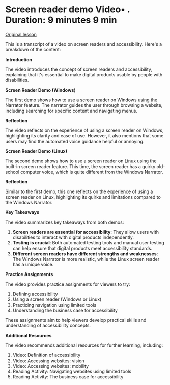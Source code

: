 # Screen reader demo Video• . Duration: 9 minutes 9 min

[Original lesson](https://www.coursera.org/learn/uol-web-development/lecture/Jgti8/screen-reader-demo)

This is a transcript of a video on screen readers and accessibility. Here's a breakdown of the content:

**Introduction**

The video introduces the concept of screen readers and accessibility, explaining that it's essential to make digital products usable by people with disabilities.

**Screen Reader Demo (Windows)**

The first demo shows how to use a screen reader on Windows using the Narrator feature. The narrator guides the user through browsing a website, including searching for specific content and navigating menus.

**Reflection**

The video reflects on the experience of using a screen reader on Windows, highlighting its clarity and ease of use. However, it also mentions that some users may find the automated voice guidance helpful or annoying.

**Screen Reader Demo (Linux)**

The second demo shows how to use a screen reader on Linux using the built-in screen reader feature. This time, the screen reader has a quirky old-school computer voice, which is quite different from the Windows Narrator.

**Reflection**

Similar to the first demo, this one reflects on the experience of using a screen reader on Linux, highlighting its quirks and limitations compared to the Windows Narrator.

**Key Takeaways**

The video summarizes key takeaways from both demos:

1. **Screen readers are essential for accessibility**: They allow users with disabilities to interact with digital products independently.
2. **Testing is crucial**: Both automated testing tools and manual user testing can help ensure that digital products meet accessibility standards.
3. **Different screen readers have different strengths and weaknesses**: The Windows Narrator is more realistic, while the Linux screen reader has a unique voice.

**Practice Assignments**

The video provides practice assignments for viewers to try:

1. Defining accessibility
2. Using a screen reader (Windows or Linux)
3. Practicing navigation using limited tools
4. Understanding the business case for accessibility

These assignments aim to help viewers develop practical skills and understanding of accessibility concepts.

**Additional Resources**

The video recommends additional resources for further learning, including:

1. Video: Definition of accessibility
2. Video: Accessing websites: vision
3. Video: Accessing websites: mobility
4. Reading Activity: Navigating websites using limited tools
5. Reading Activity: The business case for accessibility

